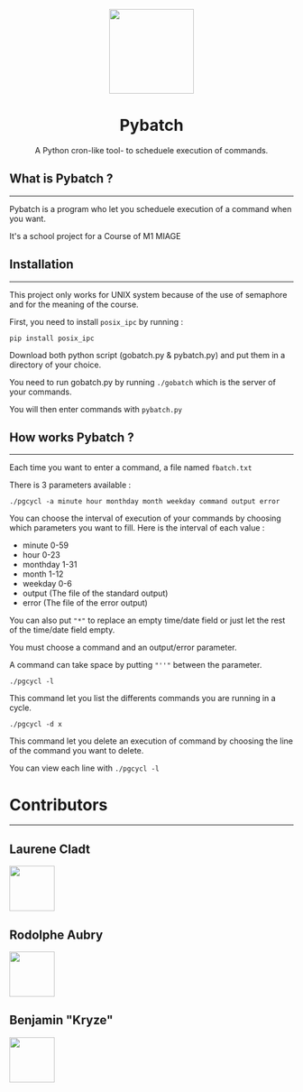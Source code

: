 <p align="center"><img width="150"src="https://user-images.githubusercontent.com/18222418/34547852-62892c5a-f0fe-11e7-8f31-ce815664d201.png"></a></p>

<h1 align="center"> Pybatch </h1>

<p align="center">A Python cron-like tool- to scheduele execution of commands.</p>



## What is Pybatch ? 

----------

Pybatch is a program who let you scheduele execution of a command when you want.

It's a school project for a Course of M1 MIAGE

## Installation  

----------

This project only works for UNIX system because of the use of semaphore and for the meaning of the course.

First, you need to install `posix_ipc` by running :

`pip install posix_ipc`

Download both python script (gobatch.py & pybatch.py) and put them in a directory of your choice.

You need to run gobatch.py by running `./gobatch` which is the server of your commands.

You will then enter commands with `pybatch.py`

## How works Pybatch ? 

----------

Each time you want to enter a command, a file named `fbatch.txt`

There is 3 parameters available :

`./pgcycl -a minute hour monthday month weekday command output error`

You can choose the interval of execution of your commands by choosing which parameters you want to fill.
Here is the interval of each value :

- minute 0-59   
- hour 0-23
- monthday 1-31
- month 1-12
- weekday 0-6 
- output (The file of the standard output)
- error (The file of the error output)

You can also put `"*"` to replace an empty time/date field or just let the rest of the time/date field empty.

You must choose a command and an output/error parameter.

A command can take space by putting `"''"` between the parameter.

`./pgcycl -l`

This command let you list the differents commands you are running in a cycle.

`./pgcycl -d x`

This command let you delete an execution of command by choosing the line of the command you want to delete.

You can view each line with `./pgcycl -l`

# Contributors 

----------

## Laurene Cladt

<p><a href="https://github.com/claurene" target="_blank"><img width="80"src="https://avatars2.githubusercontent.com/u/22750010?s=460&v=4"></a></p>

## Rodolphe Aubry

<p><a href="https://github.com/rodobry" target="_blank"><img width="80"src="https://avatars1.githubusercontent.com/u/22979894?s=460&v=4"></a></p>

## Benjamin "Kryze"

<p><a href="https://github.com/Kryze" target="_blank"><img width="80"src="https://avatars3.githubusercontent.com/u/18222418?s=460&v=4"></a></p>

